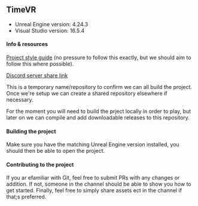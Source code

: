 ## TimeVR

- Unreal Engine version: 4.24.3  
- Visual Studio version: 16.5.4

#### Info & resources

[Project style guide](https://github.com/Allar/ue4-style-guide#structure) (no pressure to follow this exactly, but we should aim to follow this where possible).

[Discord server share link](https://discord.gg/navFmW)

This is a temporary name/repository to confirm we can all build the project. Once we're setup we can create a shared repository elsewhere if necessary.

For the moment you will need to build the prject locally in order to play, but later on we can compile and add downloadable releases to this repository.

#### Building the project

Make sure you have the matching Unreal Engine version installed, you should then be able to open the project.

#### Contributing to the project

If you ar efamiliar with Git, feel free to submit PRs with any changes or addition. If not, someone in the channel should be able to show you how to get started. Finally, feel free to simply share assets ect in the channel if that;s preferred.

